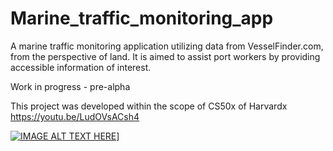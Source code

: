 # Marine_traffic_monitoring_app
A marine traffic monitoring application utilizing data from VesselFinder.com, from the perspective of land. It is aimed to assist port workers by providing accessible information of interest.

Work in progress - pre-alpha

This project was developed within the scope of CS50x of Harvardx
https://youtu.be/LudOVsACsh4

[![IMAGE ALT TEXT HERE](https://img.youtube.com/vi/LudOVsACsh4E/0.jpg)](https://www.youtube.com/watch?v=LudOVsACsh4)]
